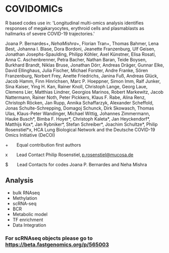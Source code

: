 # COVIDOMICs
R based codes use in:
'Longitudinal multi-omics analysis identifies responses of megakaryocytes, erythroid cells and plasmablasts as hallmarks of severe COVID-19 trajectories.'

Joana P. Bernardes+$, Neha Mishra+$, Florian Tran+, Thomas Bahmer, Lena Best,  Johanna I. Blase, Dora Bordoni, Jeanette Franzenburg, Ulf Geisen, Jonathan Josephs-Spaulding, Philipp Köhler, Axel Künstner, Elisa Rosati, Anna C. Aschenbrenner, Petra Bacher, Nathan Baran, Teide Boysen, Burkhard Brandt, Niklas Bruse, Jonathan Dörr, Andreas Dräger, Gunnar Elke, David Ellinghaus, Julia Fischer, Michael Forster, Andre Franke, Sören Franzenburg, Norbert Frey, Anette Friedrichs, Janina Fuß, Andreas Glück, Jacob Hamm, Finn Hinrichsen, Marc P. Hoeppner, Simon Imm, Ralf Junker, Sina Kaiser, Ying H. Kan, Rainer Knoll, Christoph Lange, Georg Laue, Clemens Lier, Matthias Lindner, Georgios Marinos, Robert Markewitz, Jacob Nattermann, Rainer Noth, Peter Pickkers, Klaus F. Rabe, Alina Renz, Christoph Röcken, Jan Rupp, Annika Schaffarzyk, Alexander Scheffold, Jonas Schulte-Schrepping, Domagoj Schunck, Dirk Skowasch, Thomas Ulas, Klaus-Peter Wandinger, Michael Wittig, Johannes Zimmermann, Hauke Busch*, Bimba F. Hoyer*, Christoph Kaleta*, Jan Heyckendorf*, Matthijs Kox*, Jan Rybniker*, Stefan Schreiber*, Joachim Schultze*, Philip Rosenstiel*x, HCA Lung Biological Network and the Deutsche COVID-19 Omics Initiative (DeCOI) 
            
            
+          Equal contribution first authors 

x          Lead Contact Philip Rosenstiel, p.rosenstiel@mucosa.de

$          Lead Contacts for codes Joana P. Bernardes and Neha Mishra


## Analysis
- bulk RNAseq 
- Methylation 
- scRNA-seq
- BCR 
- Metabolic model
- TF enrichment
- Data Integration 



### For scRNAseq objects please go to https://beta.fastgenomics.org/p/565003
